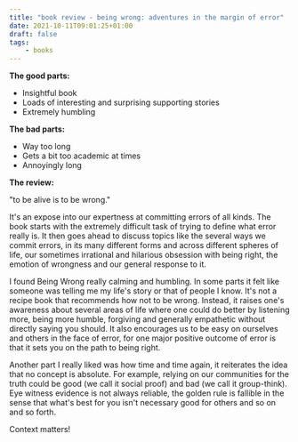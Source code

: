 ```yaml
---
title: "book review - being wrong: adventures in the margin of error"
date: 2021-10-11T09:01:25+01:00
draft: false
tags:
    - books
---
```


**The good parts:**
- Insightful book
- Loads of interesting and surprising supporting stories
- Extremely humbling

**The bad parts:**
- Way too long
- Gets a bit too academic at times
- Annoyingly long

**The review:**

"to be alive is to be wrong."

It's an expose into our expertness at committing errors of all kinds. The book starts with the extremely difficult task 
of trying to define what error really is. It then goes ahead to discuss topics like the several ways we commit errors, 
in its many different forms and across different spheres of life, our sometimes irrational and hilarious obsession with 
being right, the emotion of wrongness and our general response to it.

I found Being Wrong really calming and humbling. In some parts it felt like someone was telling me my life's story or 
that of people I know. It's not a recipe book that recommends how not to be wrong. Instead, it raises one's awareness 
about several areas of life where one could do better by listening more, being more humble, forgiving and generally 
empathetic without directly saying you should. It also encourages us to be easy on ourselves and others in the face of 
error, for one major positive outcome of error is that it sets you on the path to being right.

Another part I really liked was how time and time again, it reiterates the idea that no concept is absolute. For example,
relying on our communities for the truth could be good (we call it social proof) and bad (we call it group-think).
Eye witness evidence is not always reliable, the golden rule is fallible in the sense that what's best for you isn't 
necessary good for others and so on and so forth.

Context matters!